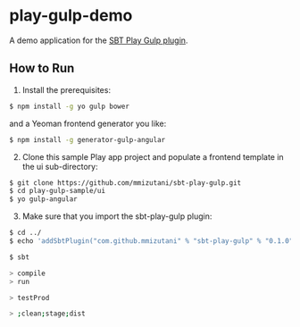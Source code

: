 # play-gulp-demo
A demo application for the [SBT Play Gulp plugin](http://www.github.com/mmizutani/sbt-play-gulp).

## How to Run

1. Install the prerequisites:
```bash
$ npm install -g yo gulp bower
```

and a Yeoman frontend generator you like:

```bash
$ npm install -g generator-gulp-angular
```

2. Clone this sample Play app project and populate a frontend template in the ui sub-directory:
```bash
$ git clone https://github.com/mmizutani/sbt-play-gulp.git
$ cd play-gulp-sample/ui
$ yo gulp-angular
```

3. Make sure that you import the sbt-play-gulp plugin:
```bash
$ cd ../
$ echo 'addSbtPlugin("com.github.mmizutani" % "sbt-play-gulp" % "0.1.0")' >> project/plugins.sbt
```


```bash
$ sbt
```

```bash
> compile
> run
```

```bash
> testProd
```

```bash
> ;clean;stage;dist
```
